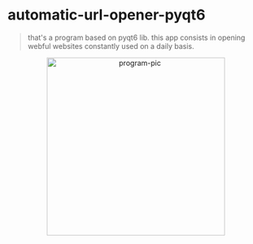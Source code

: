 # automatic-url-opener-pyqt6
>that's a program based on pyqt6 lib. this app consists in opening webful websites constantly used on a daily basis.

<div align="center">
    <a href="https://github.com/parreira7/urlopenerpyqt6">
    <img align="center" alt='program-pic' height="350", style="border-radius=50px;" src="https://i.imgur.com/ugV6vhj.png">
         
</div>
